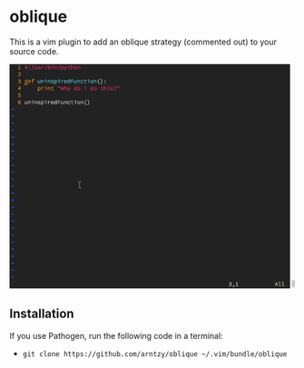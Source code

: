 # oblique

This is a vim plugin to add an oblique strategy (commented out) to your source code. 

![Output sample](https://raw.githubusercontent.com/arntzy/oblique/master/obliquedemo.gif)

## Installation

If you use Pathogen, run the following code in a terminal:
  - `git clone https://github.com/arntzy/oblique ~/.vim/bundle/oblique`
